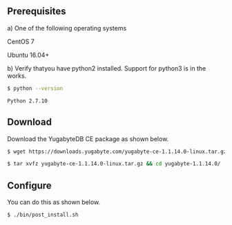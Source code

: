 ## Prerequisites

a) One of the following operating systems

<i class="icon-centos"></i> CentOS 7 

<i class="icon-ubuntu"></i> Ubuntu 16.04+

b) Verify thatyou have python2 installed. Support for python3 is in the works.

```sh
$ python --version
```

```
Python 2.7.10
```

## Download

Download the YugabyteDB CE package as shown below.

```sh
$ wget https://downloads.yugabyte.com/yugabyte-ce-1.1.14.0-linux.tar.gz
```

```sh
$ tar xvfz yugabyte-ce-1.1.14.0-linux.tar.gz && cd yugabyte-1.1.14.0/
```

## Configure

You can do this as shown below.

```sh
$ ./bin/post_install.sh
```
